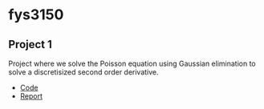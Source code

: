 # fys3150

## Project 1
Project where we solve the Poisson equation using Gaussian elimination to solve a discretisized second order derivative.

- [Code](https://github.com/laila503/fys3150/tree/main/Project1/src)
- [Report](https://github.com/laila503/fys3150/blob/main/Project1/report/project1_laila_andersland.pdf)

